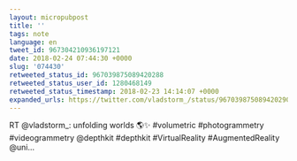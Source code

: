 ```yaml
---
layout: micropubpost
title: ''
tags: note
language: en
tweet_id: 967304210936197121
date: 2018-02-24 07:44:30 +0000
slug: '074430'
retweeted_status_id: 967039875089420288
retweeted_status_user_id: 1280468149
retweeted_status_timestamp: 2018-02-23 14:14:07 +0000
expanded_urls: https://twitter.com/vladstorm_/status/967039875089420290/video/1
---
```

RT @vladstorm_: unfolding worlds 🌎✨
#volumetric #photogrammetry
#videogrammetry @depthkit
#depthkit #VirtualReality #AugmentedReality 
@uni…
